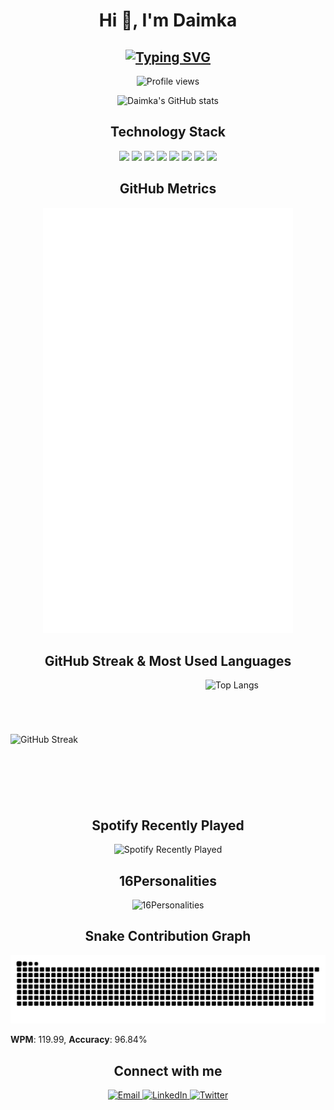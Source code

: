 <h1 align="center">Hi 👋, I'm Daimka</h1>
<h2 align="center">
  <a href="https://git.io/typing-svg"><img src="https://readme-typing-svg.herokuapp.com?size=25&lines=Welcome+to+my+profile+%F0%9F%91%8B%F0%9F%98%8A" alt="Typing SVG" /></a>
</h2>

<p align="center">
 <img src="https://komarev.com/ghpvc/?username=Daimkaa&color=blueviolet" alt="Profile views"/>
</p>

<p align="center">
  <img src="https://github-readme-stats.vercel.app/api?username=Daimkaa&show_icons=true&theme=radical" alt="Daimka's GitHub stats" />
</p>

<h2 align="center">Technology Stack</h2>

<p align="center">
  <img src="https://img.shields.io/badge/-C++-00599C?style=flat-square&logo=c%2B%2B"/>
  <img src="https://img.shields.io/badge/-HTML5-E34F26?style=flat-square&logo=html5&logoColor=white"/>
  <img src="https://img.shields.io/badge/-CSS3-1572B6?style=flat-square&logo=css3"/>
  <img src="https://img.shields.io/badge/-JavaScript-black?style=flat-square&logo=javascript"/>
  <img src="https://img.shields.io/badge/-Nodejs-black?style=flat-square&logo=Node.js"/>
  <img src="https://img.shields.io/badge/-React-black?style=flat-square&logo=react"/>
  <img src="https://img.shields.io/badge/-Git-black?style=flat-square&logo=git"/>
  <img src="https://img.shields.io/badge/-GitHub-black?style=flat-square&logo=github"/>
</p>

<h2 align="center">GitHub Metrics</h2>

<p align="center">
  <img src="https://github.com/Daimkaa/Daimkaa/blob/main/github-metrics.svg" alt="Metrics" width="400">
</p>

<h2 align="center">GitHub Streak & Most Used Languages</h2>

<div style="display: flex; justify-content: center; align-items: center; gap: 120px;">
  <img src="https://github-readme-streak-stats.herokuapp.com/?user=Daimkaa&theme=radical" alt="GitHub Streak" width="48%" />
  <img src="https://github-readme-stats.vercel.app/api/top-langs/?username=Daimkaa&layout=compact&theme=radical" alt="Top Langs" width="48%" height="191" />
</div>

<h2 align="center">Spotify Recently Played</h2>

<p align="center">
  <img src="https://spotify-recently-played-readme.vercel.app/api?user=7x5u3grp1w35fh9qavjfocriw&unique={true|1|on|yes}" alt="Spotify Recently Played">
</p>

<h2 align="center">16Personalities</h2>

<p align="center">
  <img src="https://github.com/Daimkaa/Daimkaa/blob/main/16personalities.svg" alt="16Personalities" width="400">
</p>

<h2 align="center">Snake Contribution Graph</h2>

<p align="center">
  <picture>
  <source media="(prefers-color-scheme: dark)" srcset="https://raw.githubusercontent.com/Daimkaa/Daimkaa/output/github-contribution-grid-snake.svg" />
  <source media="(prefers-color-scheme: light)" srcset="https://raw.githubusercontent.com/Daimkaa/Daimkaa/output/github-contribution-grid-snake.svg" />
  <img alt="github-snake" src="https://raw.githubusercontent.com/Daimkaa/Daimkaa/output/github-contribution-grid-snake.svg" />
</picture>
</p>

<!-- Monkeytype Results Start -->
**WPM**: 119.99, **Accuracy**: 96.84%
<!-- Monkeytype Results End -->

<h2 align="center">Connect with me</h2>

<p align="center">
  <a href="mailto:damdinragcaa@gmail.com">
    <img src="https://img.shields.io/badge/-Email-c14438?style=flat-square&logo=Gmail&logoColor=white" alt="Email">
  </a>
  <a href="https://www.linkedin.com/in/daimka/">
    <img src="https://img.shields.io/badge/-LinkedIn-blue?style=flat-square&logo=Linkedin&logoColor=white" alt="LinkedIn">
  </a>
  <a href="https://twitter.com/daimkathegoliath">
    <img src="https://img.shields.io/badge/-Twitter-1DA1F2?style=flat-square&logo=twitter&logoColor=white" alt="Twitter">
  </a>
</p>
